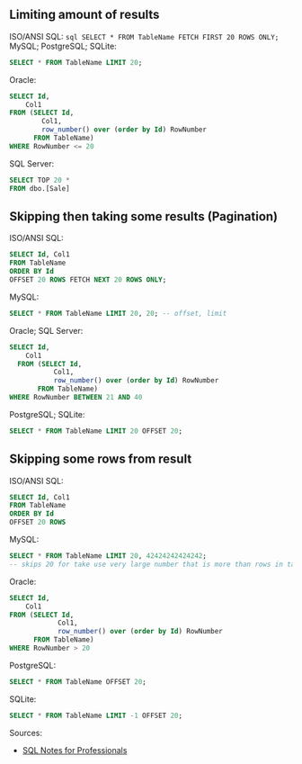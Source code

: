 ## Limiting amount of results
ISO/ANSI SQL:
``sql
SELECT * FROM TableName FETCH FIRST 20 ROWS ONLY;
``
MySQL; PostgreSQL; SQLite:
```sql
SELECT * FROM TableName LIMIT 20;
```
Oracle:
```sql
SELECT Id,
    Col1
FROM (SELECT Id,
        Col1,
        row_number() over (order by Id) RowNumber
      FROM TableName)
WHERE RowNumber <= 20
```
SQL Server:
```sql
SELECT TOP 20 *
FROM dbo.[Sale]
```

## Skipping then taking some results (Pagination)
ISO/ANSI SQL:
```sql
SELECT Id, Col1
FROM TableName
ORDER BY Id
OFFSET 20 ROWS FETCH NEXT 20 ROWS ONLY;
```
MySQL:
```sql
SELECT * FROM TableName LIMIT 20, 20; -- offset, limit
```
Oracle; SQL Server:
```sql
SELECT Id,
    Col1
  FROM (SELECT Id,
           Col1,
           row_number() over (order by Id) RowNumber
       FROM TableName)
WHERE RowNumber BETWEEN 21 AND 40
```
PostgreSQL; SQLite:
```sql
SELECT * FROM TableName LIMIT 20 OFFSET 20;
```

## Skipping some rows from result
ISO/ANSI SQL:
```sql
SELECT Id, Col1
FROM TableName
ORDER BY Id
OFFSET 20 ROWS
```
MySQL:
```sql
SELECT * FROM TableName LIMIT 20, 42424242424242;
-- skips 20 for take use very large number that is more than rows in table
```
Oracle:
```sql
SELECT Id,
    Col1
FROM (SELECT Id,
            Col1,
            row_number() over (order by Id) RowNumber
      FROM TableName)
WHERE RowNumber > 20
```
PostgreSQL:
```sql
SELECT * FROM TableName OFFSET 20;
```
SQLite:
```sql
SELECT * FROM TableName LIMIT -1 OFFSET 20;
```




Sources:
* [SQL Notes for Professionals](https://goalkicker.com/SQLBook)